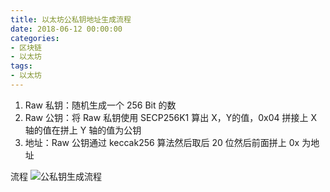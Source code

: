 ```yaml
---
title: 以太坊公私钥地址生成流程
date: 2018-06-12 00:00:00
categories: 
- 区块链
- 以太坊
tags:
- 以太坊
---
```


1. Raw 私钥：随机生成一个 256 Bit 的数
2. Raw 公钥：将 Raw 私钥使用 SECP256K1 算出 X，Y的值，0x04 拼接上 X 轴的值在拼上 Y 轴的值为公钥
3. 地址：Raw 公钥通过 keccak256 算法然后取后 20 位然后前面拼上 0x 为地址

流程
![公私钥生成流程](http://image.smallraw.com/20180511152600717089356.png)
